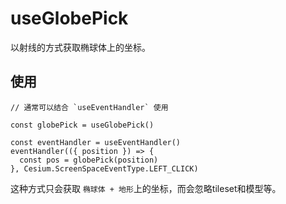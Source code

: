 # useGlobePick

以射线的方式获取椭球体上的坐标。

## 使用

```js{3}
// 通常可以结合 `useEventHandler` 使用

const globePick = useGlobePick()

const eventHandler = useEventHandler()
eventHandler(({ position }) => {
  const pos = globePick(position)
}, Cesium.ScreenSpaceEventType.LEFT_CLICK)
```

这种方式只会获取 `椭球体 + 地形`上的坐标，而会忽略tileset和模型等。
